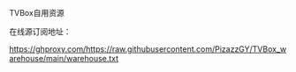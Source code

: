 TVBox自用资源

在线源订阅地址：

https://ghproxy.com/https://raw.githubusercontent.com/PizazzGY/TVBox_warehouse/main/warehouse.txt
